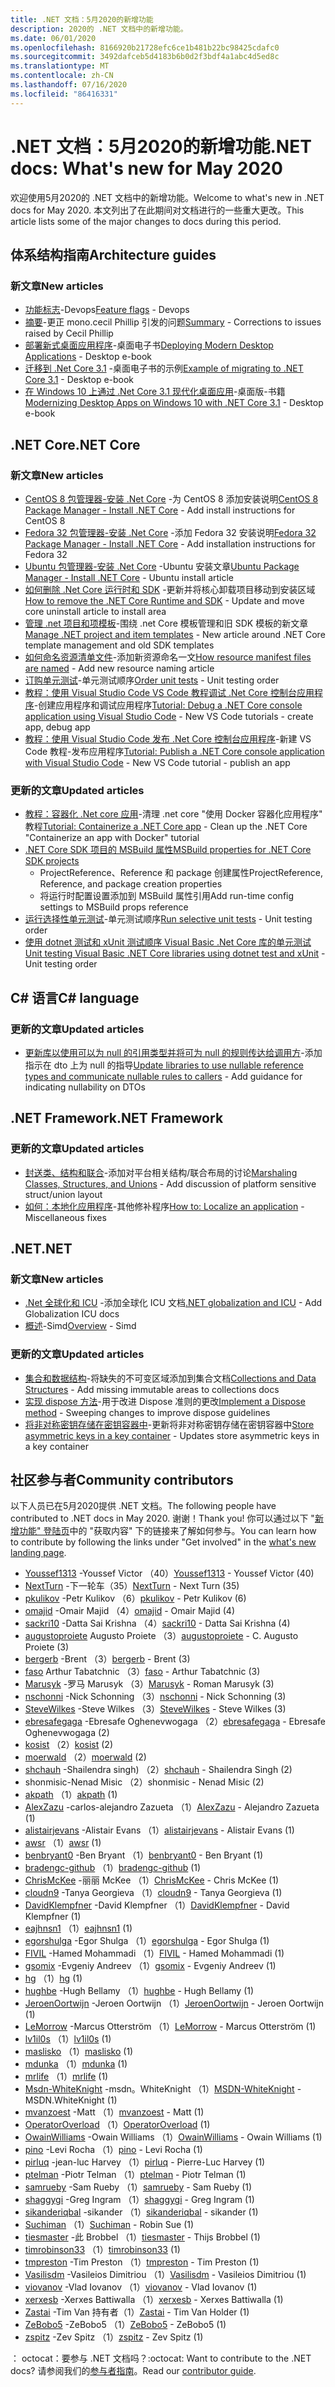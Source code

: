 ```yaml
---
title: .NET 文档：5月2020的新增功能
description: 2020的 .NET 文档中的新增功能。
ms.date: 06/01/2020
ms.openlocfilehash: 8166920b21728efc6ce1b481b22bc98425cdafc0
ms.sourcegitcommit: 3492dafceb5d4183b6b0d2f3bdf4a1abc4d5ed8c
ms.translationtype: MT
ms.contentlocale: zh-CN
ms.lasthandoff: 07/16/2020
ms.locfileid: "86416331"
---
```

# <a name="net-docs-whats-new-for-may-2020"></a><span data-ttu-id="f1a80-103">.NET 文档：5月2020的新增功能</span><span class="sxs-lookup"><span data-stu-id="f1a80-103">.NET docs: What's new for May 2020</span></span>

<span data-ttu-id="f1a80-104">欢迎使用5月2020的 .NET 文档中的新增功能。</span><span class="sxs-lookup"><span data-stu-id="f1a80-104">Welcome to what's new in .NET docs for May 2020.</span></span> <span data-ttu-id="f1a80-105">本文列出了在此期间对文档进行的一些重大更改。</span><span class="sxs-lookup"><span data-stu-id="f1a80-105">This article lists some of the major changes to docs during this period.</span></span>

## <a name="architecture-guides"></a><span data-ttu-id="f1a80-106">体系结构指南</span><span class="sxs-lookup"><span data-stu-id="f1a80-106">Architecture guides</span></span>

### <a name="new-articles"></a><span data-ttu-id="f1a80-107">新文章</span><span class="sxs-lookup"><span data-stu-id="f1a80-107">New articles</span></span>

- <span data-ttu-id="f1a80-108">[功能标志](../architecture/cloud-native/feature-flags.md)-Devops</span><span class="sxs-lookup"><span data-stu-id="f1a80-108">[Feature flags](../architecture/cloud-native/feature-flags.md) - Devops</span></span>
- <span data-ttu-id="f1a80-109">[摘要](../architecture/cloud-native/summary.md)-更正 mono.cecil Phillip 引发的问题</span><span class="sxs-lookup"><span data-stu-id="f1a80-109">[Summary](../architecture/cloud-native/summary.md) - Corrections to issues raised by Cecil Phillip</span></span>
- <span data-ttu-id="f1a80-110">[部署新式桌面应用程序](../architecture/modernize-desktop/deploy-modern-applications.md)-桌面电子书</span><span class="sxs-lookup"><span data-stu-id="f1a80-110">[Deploying Modern Desktop Applications](../architecture/modernize-desktop/deploy-modern-applications.md) - Desktop e-book</span></span>
- <span data-ttu-id="f1a80-111">[迁移到 .Net Core 3.1](../architecture/modernize-desktop/example-migration-core.md) -桌面电子书的示例</span><span class="sxs-lookup"><span data-stu-id="f1a80-111">[Example of migrating to .NET Core 3.1](../architecture/modernize-desktop/example-migration-core.md) - Desktop e-book</span></span>
- <span data-ttu-id="f1a80-112">[在 Windows 10 上通过 .Net Core 3.1 现代化桌面应用](../architecture/modernize-desktop/index.md)-桌面版-书籍</span><span class="sxs-lookup"><span data-stu-id="f1a80-112">[Modernizing Desktop Apps on Windows 10 with .NET Core 3.1](../architecture/modernize-desktop/index.md) - Desktop e-book</span></span>

## <a name="net-core"></a><span data-ttu-id="f1a80-113">.NET Core</span><span class="sxs-lookup"><span data-stu-id="f1a80-113">.NET Core</span></span>

### <a name="new-articles"></a><span data-ttu-id="f1a80-114">新文章</span><span class="sxs-lookup"><span data-stu-id="f1a80-114">New articles</span></span>

- <span data-ttu-id="f1a80-115">[CentOS 8 包管理器-安装 .Net Core](../core/install/linux-package-manager-centos8.md) -为 CentOS 8 添加安装说明</span><span class="sxs-lookup"><span data-stu-id="f1a80-115">[CentOS 8 Package Manager - Install .NET Core](../core/install/linux-package-manager-centos8.md) - Add install instructions for CentOS 8</span></span>
- <span data-ttu-id="f1a80-116">[Fedora 32 包管理器-安装 .Net Core](../core/install/linux-package-manager-fedora32.md) -添加 Fedora 32 安装说明</span><span class="sxs-lookup"><span data-stu-id="f1a80-116">[Fedora 32 Package Manager - Install .NET Core](../core/install/linux-package-manager-fedora32.md) - Add installation instructions for Fedora 32</span></span>
- <span data-ttu-id="f1a80-117">[Ubuntu 包管理器-安装 .Net Core](../core/install/linux-ubuntu.md) -Ubuntu 安装文章</span><span class="sxs-lookup"><span data-stu-id="f1a80-117">[Ubuntu Package Manager - Install .NET Core](../core/install/linux-ubuntu.md) - Ubuntu install article</span></span>
- <span data-ttu-id="f1a80-118">[如何删除 .Net Core 运行时和 SDK](../core/install/remove-runtime-sdk-versions.md) -更新并将核心卸载项目移动到安装区域</span><span class="sxs-lookup"><span data-stu-id="f1a80-118">[How to remove the .NET Core Runtime and SDK](../core/install/remove-runtime-sdk-versions.md) - Update and move core uninstall article to install area</span></span>
- <span data-ttu-id="f1a80-119">[管理 .net 项目和项模板](../core/install/templates.md)-围绕 .net Core 模板管理和旧 SDK 模板的新文章</span><span class="sxs-lookup"><span data-stu-id="f1a80-119">[Manage .NET project and item templates](../core/install/templates.md) - New article around .NET Core template management and old SDK templates</span></span>
- <span data-ttu-id="f1a80-120">[如何命名资源清单文件](../core/resources/manifest-file-names.md)-添加新资源命名一文</span><span class="sxs-lookup"><span data-stu-id="f1a80-120">[How resource manifest files are named](../core/resources/manifest-file-names.md) - Add new resource naming article</span></span>
- <span data-ttu-id="f1a80-121">[订购单元测试](../core/testing/order-unit-tests.md)-单元测试顺序</span><span class="sxs-lookup"><span data-stu-id="f1a80-121">[Order unit tests](../core/testing/order-unit-tests.md) - Unit testing order</span></span>
- <span data-ttu-id="f1a80-122">[教程：使用 Visual Studio Code VS Code 教程调试 .Net Core 控制台应用程序](../core/tutorials/debugging-with-visual-studio-code.md)-创建应用程序和调试应用程序</span><span class="sxs-lookup"><span data-stu-id="f1a80-122">[Tutorial: Debug a .NET Core console application using Visual Studio Code](../core/tutorials/debugging-with-visual-studio-code.md) - New VS Code tutorials - create app, debug app</span></span>
- <span data-ttu-id="f1a80-123">[教程：使用 Visual Studio Code 发布 .Net Core 控制台应用程序](../core/tutorials/publishing-with-visual-studio-code.md)-新建 VS Code 教程-发布应用程序</span><span class="sxs-lookup"><span data-stu-id="f1a80-123">[Tutorial: Publish a .NET Core console application with Visual Studio Code](../core/tutorials/publishing-with-visual-studio-code.md) - New VS Code tutorial - publish an app</span></span>

### <a name="updated-articles"></a><span data-ttu-id="f1a80-124">更新的文章</span><span class="sxs-lookup"><span data-stu-id="f1a80-124">Updated articles</span></span>

- <span data-ttu-id="f1a80-125">[教程：容器化 .Net core 应用](../core/docker/build-container.md)-清理 .net core "使用 Docker 容器化应用程序" 教程</span><span class="sxs-lookup"><span data-stu-id="f1a80-125">[Tutorial: Containerize a .NET Core app](../core/docker/build-container.md) - Clean up the .NET Core "Containerize an app with Docker" tutorial</span></span>
- [<span data-ttu-id="f1a80-126">.NET Core SDK 项目的 MSBuild 属性</span><span class="sxs-lookup"><span data-stu-id="f1a80-126">MSBuild properties for .NET Core SDK projects</span></span>](../core/project-sdk/msbuild-props.md)
  - <span data-ttu-id="f1a80-127">ProjectReference、Reference 和 package 创建属性</span><span class="sxs-lookup"><span data-stu-id="f1a80-127">ProjectReference, Reference, and package creation properties</span></span>
  - <span data-ttu-id="f1a80-128">将运行时配置设置添加到 MSBuild 属性引用</span><span class="sxs-lookup"><span data-stu-id="f1a80-128">Add run-time config settings to MSBuild props reference</span></span>
- <span data-ttu-id="f1a80-129">[运行选择性单元测试](../core/testing/selective-unit-tests.md)-单元测试顺序</span><span class="sxs-lookup"><span data-stu-id="f1a80-129">[Run selective unit tests](../core/testing/selective-unit-tests.md) - Unit testing order</span></span>
- <span data-ttu-id="f1a80-130">[使用 dotnet 测试和 xUnit 测试顺序 Visual Basic .Net Core 库的单元测试](../core/testing/unit-testing-visual-basic-with-dotnet-test.md)</span><span class="sxs-lookup"><span data-stu-id="f1a80-130">[Unit testing Visual Basic .NET Core libraries using dotnet test and xUnit](../core/testing/unit-testing-visual-basic-with-dotnet-test.md) - Unit testing order</span></span>

## <a name="c-language"></a><span data-ttu-id="f1a80-131">C# 语言</span><span class="sxs-lookup"><span data-stu-id="f1a80-131">C# language</span></span>

### <a name="updated-articles"></a><span data-ttu-id="f1a80-132">更新的文章</span><span class="sxs-lookup"><span data-stu-id="f1a80-132">Updated articles</span></span>

- <span data-ttu-id="f1a80-133">[更新库以使用可以为 null 的引用类型并将可为 null 的规则传达给调用方](../csharp/nullable-migration-strategies.md)-添加指示在 dto 上为 null 的指导</span><span class="sxs-lookup"><span data-stu-id="f1a80-133">[Update libraries to use nullable reference types and communicate nullable rules to callers](../csharp/nullable-migration-strategies.md) - Add guidance for indicating nullability on DTOs</span></span>

## <a name="net-framework"></a><span data-ttu-id="f1a80-134">.NET Framework</span><span class="sxs-lookup"><span data-stu-id="f1a80-134">.NET Framework</span></span>

### <a name="updated-articles"></a><span data-ttu-id="f1a80-135">更新的文章</span><span class="sxs-lookup"><span data-stu-id="f1a80-135">Updated articles</span></span>

- <span data-ttu-id="f1a80-136">[封送类、结构和联合](../framework/interop/marshaling-classes-structures-and-unions.md)-添加对平台相关结构/联合布局的讨论</span><span class="sxs-lookup"><span data-stu-id="f1a80-136">[Marshaling Classes, Structures, and Unions](../framework/interop/marshaling-classes-structures-and-unions.md) - Add discussion of platform sensitive struct/union layout</span></span>
- <span data-ttu-id="f1a80-137">[如何：本地化应用程序](../framework/wpf/advanced/how-to-localize-an-application.md)-其他修补程序</span><span class="sxs-lookup"><span data-stu-id="f1a80-137">[How to: Localize an application](../framework/wpf/advanced/how-to-localize-an-application.md) - Miscellaneous fixes</span></span>

## <a name="net"></a><span data-ttu-id="f1a80-138">.NET</span><span class="sxs-lookup"><span data-stu-id="f1a80-138">.NET</span></span>

### <a name="new-articles"></a><span data-ttu-id="f1a80-139">新文章</span><span class="sxs-lookup"><span data-stu-id="f1a80-139">New articles</span></span>

- <span data-ttu-id="f1a80-140">[.Net 全球化和 ICU](../standard/globalization-localization/globalization-icu.md) -添加全球化 ICU 文档</span><span class="sxs-lookup"><span data-stu-id="f1a80-140">[.NET globalization and ICU](../standard/globalization-localization/globalization-icu.md) - Add Globalization ICU docs</span></span>
- <span data-ttu-id="f1a80-141">[概述](../standard/simd.md)-Simd</span><span class="sxs-lookup"><span data-stu-id="f1a80-141">[Overview](../standard/simd.md) - Simd</span></span>

### <a name="updated-articles"></a><span data-ttu-id="f1a80-142">更新的文章</span><span class="sxs-lookup"><span data-stu-id="f1a80-142">Updated articles</span></span>

- <span data-ttu-id="f1a80-143">[集合和数据结构](../standard/collections/index.md)-将缺失的不可变区域添加到集合文档</span><span class="sxs-lookup"><span data-stu-id="f1a80-143">[Collections and Data Structures](../standard/collections/index.md) - Add missing immutable areas to collections docs</span></span>
- <span data-ttu-id="f1a80-144">[实现 dispose 方法](../standard/garbage-collection/implementing-dispose.md)-用于改进 Dispose 准则的更改</span><span class="sxs-lookup"><span data-stu-id="f1a80-144">[Implement a Dispose method](../standard/garbage-collection/implementing-dispose.md) - Sweeping changes to improve dispose guidelines</span></span>
- <span data-ttu-id="f1a80-145">[将非对称密钥存储在密钥容器中](../standard/security/how-to-store-asymmetric-keys-in-a-key-container.md)-更新将非对称密钥存储在密钥容器中</span><span class="sxs-lookup"><span data-stu-id="f1a80-145">[Store asymmetric keys in a key container](../standard/security/how-to-store-asymmetric-keys-in-a-key-container.md) - Updates store asymmetric keys in a key container</span></span>

## <a name="community-contributors"></a><span data-ttu-id="f1a80-146">社区参与者</span><span class="sxs-lookup"><span data-stu-id="f1a80-146">Community contributors</span></span>

<span data-ttu-id="f1a80-147">以下人员已在5月2020提供 .NET 文档。</span><span class="sxs-lookup"><span data-stu-id="f1a80-147">The following people have contributed to .NET docs in May 2020.</span></span> <span data-ttu-id="f1a80-148">谢谢！</span><span class="sxs-lookup"><span data-stu-id="f1a80-148">Thank you!</span></span> <span data-ttu-id="f1a80-149">你可以通过以下 "[新增功能" 登陆页](index.yml)中的 "获取内容" 下的链接来了解如何参与。</span><span class="sxs-lookup"><span data-stu-id="f1a80-149">You can learn how to contribute by following the links under "Get involved" in the [what's new landing page](index.yml).</span></span>

- <span data-ttu-id="f1a80-150">[Youssef1313](https://github.com/Youssef1313) -Youssef Victor （40）</span><span class="sxs-lookup"><span data-stu-id="f1a80-150">[Youssef1313](https://github.com/Youssef1313) - Youssef Victor (40)</span></span>
- <span data-ttu-id="f1a80-151">[NextTurn](https://github.com/NextTurn) -下一轮车（35）</span><span class="sxs-lookup"><span data-stu-id="f1a80-151">[NextTurn](https://github.com/NextTurn) - Next Turn (35)</span></span>
- <span data-ttu-id="f1a80-152">[pkulikov](https://github.com/pkulikov) -Petr Kulikov （6）</span><span class="sxs-lookup"><span data-stu-id="f1a80-152">[pkulikov](https://github.com/pkulikov) - Petr Kulikov (6)</span></span>
- <span data-ttu-id="f1a80-153">[omajid](https://github.com/omajid) -Omair Majid （4）</span><span class="sxs-lookup"><span data-stu-id="f1a80-153">[omajid](https://github.com/omajid) - Omair Majid (4)</span></span>
- <span data-ttu-id="f1a80-154">[sackri10](https://github.com/sackri10) -Datta Sai Krishna （4）</span><span class="sxs-lookup"><span data-stu-id="f1a80-154">[sackri10](https://github.com/sackri10) - Datta Sai Krishna (4)</span></span>
- <span data-ttu-id="f1a80-155">[augustoproiete](https://github.com/augustoproiete) Augusto Proiete （3）</span><span class="sxs-lookup"><span data-stu-id="f1a80-155">[augustoproiete](https://github.com/augustoproiete) - C. Augusto Proiete (3)</span></span>
- <span data-ttu-id="f1a80-156">[bergerb](https://github.com/bergerb) -Brent （3）</span><span class="sxs-lookup"><span data-stu-id="f1a80-156">[bergerb](https://github.com/bergerb) - Brent (3)</span></span>
- <span data-ttu-id="f1a80-157">[faso](https://github.com/faso) Arthur Tabatchnic （3）</span><span class="sxs-lookup"><span data-stu-id="f1a80-157">[faso](https://github.com/faso) - Arthur Tabatchnic (3)</span></span>
- <span data-ttu-id="f1a80-158">[Marusyk](https://github.com/Marusyk) -罗马 Marusyk （3）</span><span class="sxs-lookup"><span data-stu-id="f1a80-158">[Marusyk](https://github.com/Marusyk) - Roman Marusyk (3)</span></span>
- <span data-ttu-id="f1a80-159">[nschonni](https://github.com/nschonni) -Nick Schonning （3）</span><span class="sxs-lookup"><span data-stu-id="f1a80-159">[nschonni](https://github.com/nschonni) - Nick Schonning (3)</span></span>
- <span data-ttu-id="f1a80-160">[SteveWilkes](https://github.com/SteveWilkes) -Steve Wilkes （3）</span><span class="sxs-lookup"><span data-stu-id="f1a80-160">[SteveWilkes](https://github.com/SteveWilkes) - Steve Wilkes (3)</span></span>
- <span data-ttu-id="f1a80-161">[ebresafegaga](https://github.com/ebresafegaga) -Ebresafe Oghenevwogaga （2）</span><span class="sxs-lookup"><span data-stu-id="f1a80-161">[ebresafegaga](https://github.com/ebresafegaga) - Ebresafe Oghenevwogaga (2)</span></span>
- <span data-ttu-id="f1a80-162">[kosist](https://github.com/kosist) （2）</span><span class="sxs-lookup"><span data-stu-id="f1a80-162">[kosist](https://github.com/kosist) (2)</span></span>
- <span data-ttu-id="f1a80-163">[moerwald](https://github.com/moerwald) （2）</span><span class="sxs-lookup"><span data-stu-id="f1a80-163">[moerwald](https://github.com/moerwald) (2)</span></span>
- <span data-ttu-id="f1a80-164">[shchauh](https://github.com/shchauh) -Shailendra singh) （2）</span><span class="sxs-lookup"><span data-stu-id="f1a80-164">[shchauh](https://github.com/shchauh) - Shailendra Singh (2)</span></span>
- <span data-ttu-id="f1a80-165">shonmisic-Nenad Misic （2）</span><span class="sxs-lookup"><span data-stu-id="f1a80-165">shonmisic - Nenad Misic (2)</span></span>
- <span data-ttu-id="f1a80-166">[akpath](https://github.com/akpath) （1）</span><span class="sxs-lookup"><span data-stu-id="f1a80-166">[akpath](https://github.com/akpath) (1)</span></span>
- <span data-ttu-id="f1a80-167">[AlexZazu](https://github.com/AlexZazu) -carlos-alejandro Zazueta （1）</span><span class="sxs-lookup"><span data-stu-id="f1a80-167">[AlexZazu](https://github.com/AlexZazu) - Alejandro Zazueta (1)</span></span>
- <span data-ttu-id="f1a80-168">[alistairjevans](https://github.com/alistairjevans) -Alistair Evans （1）</span><span class="sxs-lookup"><span data-stu-id="f1a80-168">[alistairjevans](https://github.com/alistairjevans) - Alistair Evans (1)</span></span>
- <span data-ttu-id="f1a80-169">[awsr](https://github.com/awsr) （1）</span><span class="sxs-lookup"><span data-stu-id="f1a80-169">[awsr](https://github.com/awsr) (1)</span></span>
- <span data-ttu-id="f1a80-170">[benbryant0](https://github.com/benbryant0) -Ben Bryant （1）</span><span class="sxs-lookup"><span data-stu-id="f1a80-170">[benbryant0](https://github.com/benbryant0) - Ben Bryant (1)</span></span>
- <span data-ttu-id="f1a80-171">[bradengc-github](https://github.com/bradengc-github) （1）</span><span class="sxs-lookup"><span data-stu-id="f1a80-171">[bradengc-github](https://github.com/bradengc-github) (1)</span></span>
- <span data-ttu-id="f1a80-172">[ChrisMcKee](https://github.com/ChrisMcKee) -丽丽 McKee （1）</span><span class="sxs-lookup"><span data-stu-id="f1a80-172">[ChrisMcKee](https://github.com/ChrisMcKee) - Chris McKee (1)</span></span>
- <span data-ttu-id="f1a80-173">[cloudn9](https://github.com/cloudn9) -Tanya Georgieva （1）</span><span class="sxs-lookup"><span data-stu-id="f1a80-173">[cloudn9](https://github.com/cloudn9) - Tanya Georgieva (1)</span></span>
- <span data-ttu-id="f1a80-174">[DavidKlempfner](https://github.com/DavidKlempfner) -David Klempfner （1）</span><span class="sxs-lookup"><span data-stu-id="f1a80-174">[DavidKlempfner](https://github.com/DavidKlempfner) - David Klempfner (1)</span></span>
- <span data-ttu-id="f1a80-175">[eajhnsn1](https://github.com/eajhnsn1) （1）</span><span class="sxs-lookup"><span data-stu-id="f1a80-175">[eajhnsn1](https://github.com/eajhnsn1) (1)</span></span>
- <span data-ttu-id="f1a80-176">[egorshulga](https://github.com/egorshulga) -Egor Shulga （1）</span><span class="sxs-lookup"><span data-stu-id="f1a80-176">[egorshulga](https://github.com/egorshulga) - Egor Shulga (1)</span></span>
- <span data-ttu-id="f1a80-177">[FIVIL](https://github.com/FIVIL) -Hamed Mohammadi （1）</span><span class="sxs-lookup"><span data-stu-id="f1a80-177">[FIVIL](https://github.com/FIVIL) - Hamed Mohammadi (1)</span></span>
- <span data-ttu-id="f1a80-178">[gsomix](https://github.com/gsomix) -Evgeniy Andreev （1）</span><span class="sxs-lookup"><span data-stu-id="f1a80-178">[gsomix](https://github.com/gsomix) - Evgeniy Andreev (1)</span></span>
- <span data-ttu-id="f1a80-179">[hg](https://github.com/hg) （1）</span><span class="sxs-lookup"><span data-stu-id="f1a80-179">[hg](https://github.com/hg) (1)</span></span>
- <span data-ttu-id="f1a80-180">[hughbe](https://github.com/hughbe) -Hugh Bellamy （1）</span><span class="sxs-lookup"><span data-stu-id="f1a80-180">[hughbe](https://github.com/hughbe) - Hugh Bellamy (1)</span></span>
- <span data-ttu-id="f1a80-181">[JeroenOortwijn](https://github.com/JeroenOortwijn) -Jeroen Oortwijn （1）</span><span class="sxs-lookup"><span data-stu-id="f1a80-181">[JeroenOortwijn](https://github.com/JeroenOortwijn) - Jeroen Oortwijn (1)</span></span>
- <span data-ttu-id="f1a80-182">[LeMorrow](https://github.com/LeMorrow) -Marcus Otterström （1）</span><span class="sxs-lookup"><span data-stu-id="f1a80-182">[LeMorrow](https://github.com/LeMorrow) - Marcus Otterström (1)</span></span>
- <span data-ttu-id="f1a80-183">[lv1il0s](https://github.com/lv1il0s) （1）</span><span class="sxs-lookup"><span data-stu-id="f1a80-183">[lv1il0s](https://github.com/lv1il0s) (1)</span></span>
- <span data-ttu-id="f1a80-184">[maslisko](https://github.com/maslisko) （1）</span><span class="sxs-lookup"><span data-stu-id="f1a80-184">[maslisko](https://github.com/maslisko) (1)</span></span>
- <span data-ttu-id="f1a80-185">[mdunka](https://github.com/mdunka) （1）</span><span class="sxs-lookup"><span data-stu-id="f1a80-185">[mdunka](https://github.com/mdunka) (1)</span></span>
- <span data-ttu-id="f1a80-186">[mrlife](https://github.com/mrlife) （1）</span><span class="sxs-lookup"><span data-stu-id="f1a80-186">[mrlife](https://github.com/mrlife) (1)</span></span>
- <span data-ttu-id="f1a80-187">[Msdn-WhiteKnight](https://github.com/MSDN-WhiteKnight) -msdn。WhiteKnight （1）</span><span class="sxs-lookup"><span data-stu-id="f1a80-187">[MSDN-WhiteKnight](https://github.com/MSDN-WhiteKnight) - MSDN.WhiteKnight (1)</span></span>
- <span data-ttu-id="f1a80-188">[mvanzoest](https://github.com/mvanzoest) -Matt （1）</span><span class="sxs-lookup"><span data-stu-id="f1a80-188">[mvanzoest](https://github.com/mvanzoest) - Matt (1)</span></span>
- <span data-ttu-id="f1a80-189">[OperatorOverload](https://github.com/OperatorOverload) （1）</span><span class="sxs-lookup"><span data-stu-id="f1a80-189">[OperatorOverload](https://github.com/OperatorOverload) (1)</span></span>
- <span data-ttu-id="f1a80-190">[OwainWilliams](https://github.com/OwainWilliams) -Owain Williams （1）</span><span class="sxs-lookup"><span data-stu-id="f1a80-190">[OwainWilliams](https://github.com/OwainWilliams) - Owain Williams (1)</span></span>
- <span data-ttu-id="f1a80-191">[pino](https://github.com/pino) -Levi Rocha （1）</span><span class="sxs-lookup"><span data-stu-id="f1a80-191">[pino](https://github.com/pino) - Levi Rocha (1)</span></span>
- <span data-ttu-id="f1a80-192">[pirluq](https://github.com/pirluq) -jean-luc Harvey （1）</span><span class="sxs-lookup"><span data-stu-id="f1a80-192">[pirluq](https://github.com/pirluq) - Pierre-Luc Harvey (1)</span></span>
- <span data-ttu-id="f1a80-193">[ptelman](https://github.com/ptelman) -Piotr Telman （1）</span><span class="sxs-lookup"><span data-stu-id="f1a80-193">[ptelman](https://github.com/ptelman) - Piotr Telman (1)</span></span>
- <span data-ttu-id="f1a80-194">[samrueby](https://github.com/samrueby) -Sam Rueby （1）</span><span class="sxs-lookup"><span data-stu-id="f1a80-194">[samrueby](https://github.com/samrueby) - Sam Rueby (1)</span></span>
- <span data-ttu-id="f1a80-195">[shaggygi](https://github.com/shaggygi) -Greg Ingram （1）</span><span class="sxs-lookup"><span data-stu-id="f1a80-195">[shaggygi](https://github.com/shaggygi) - Greg Ingram (1)</span></span>
- <span data-ttu-id="f1a80-196">[sikanderiqbal](https://github.com/sikanderiqbal) -sikander （1）</span><span class="sxs-lookup"><span data-stu-id="f1a80-196">[sikanderiqbal](https://github.com/sikanderiqbal) - sikander (1)</span></span>
- <span data-ttu-id="f1a80-197">[Suchiman](https://github.com/Suchiman) （1）</span><span class="sxs-lookup"><span data-stu-id="f1a80-197">[Suchiman](https://github.com/Suchiman) - Robin Sue (1)</span></span>
- <span data-ttu-id="f1a80-198">[tiesmaster](https://github.com/tiesmaster) -此 Brobbel （1）</span><span class="sxs-lookup"><span data-stu-id="f1a80-198">[tiesmaster](https://github.com/tiesmaster) - Thijs Brobbel (1)</span></span>
- <span data-ttu-id="f1a80-199">[timrobinson33](https://github.com/timrobinson33) （1）</span><span class="sxs-lookup"><span data-stu-id="f1a80-199">[timrobinson33](https://github.com/timrobinson33) (1)</span></span>
- <span data-ttu-id="f1a80-200">[tmpreston](https://github.com/tmpreston) -Tim Preston （1）</span><span class="sxs-lookup"><span data-stu-id="f1a80-200">[tmpreston](https://github.com/tmpreston) - Tim Preston (1)</span></span>
- <span data-ttu-id="f1a80-201">[Vasilisdm](https://github.com/Vasilisdm) -Vasileios Dimitriou （1）</span><span class="sxs-lookup"><span data-stu-id="f1a80-201">[Vasilisdm](https://github.com/Vasilisdm) - Vasileios Dimitriou (1)</span></span>
- <span data-ttu-id="f1a80-202">[viovanov](https://github.com/viovanov) -Vlad Iovanov （1）</span><span class="sxs-lookup"><span data-stu-id="f1a80-202">[viovanov](https://github.com/viovanov) - Vlad Iovanov (1)</span></span>
- <span data-ttu-id="f1a80-203">[xerxesb](https://github.com/xerxesb) -Xerxes Battiwalla （1）</span><span class="sxs-lookup"><span data-stu-id="f1a80-203">[xerxesb](https://github.com/xerxesb) - Xerxes Battiwalla (1)</span></span>
- <span data-ttu-id="f1a80-204">[Zastai](https://github.com/Zastai) -Tim Van 持有者（1）</span><span class="sxs-lookup"><span data-stu-id="f1a80-204">[Zastai](https://github.com/Zastai) - Tim Van Holder (1)</span></span>
- <span data-ttu-id="f1a80-205">[ZeBobo5](https://github.com/ZeBobo5) -ZeBobo5 （1）</span><span class="sxs-lookup"><span data-stu-id="f1a80-205">[ZeBobo5](https://github.com/ZeBobo5) - ZeBobo5 (1)</span></span>
- <span data-ttu-id="f1a80-206">[zspitz](https://github.com/zspitz) -Zev Spitz （1）</span><span class="sxs-lookup"><span data-stu-id="f1a80-206">[zspitz](https://github.com/zspitz) - Zev Spitz (1)</span></span>

<span data-ttu-id="f1a80-207">： octocat：要参与 .NET 文档吗？</span><span class="sxs-lookup"><span data-stu-id="f1a80-207">:octocat: Want to contribute to the .NET docs?</span></span> <span data-ttu-id="f1a80-208">请参阅我们的[参与者指南](https://docs.microsoft.com/contribute/dotnet/dotnet-contribute)。</span><span class="sxs-lookup"><span data-stu-id="f1a80-208">Read our [contributor guide](https://docs.microsoft.com/contribute/dotnet/dotnet-contribute).</span></span>
